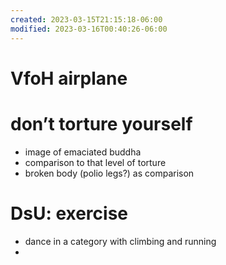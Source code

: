 ```yaml
---
created: 2023-03-15T21:15:18-06:00
modified: 2023-03-16T00:40:26-06:00
---
```


# VfoH airplane

# don’t torture yourself 

- image of emaciated buddha
- comparison to that level of torture
- broken body (polio legs?) as comparison

# DsU: exercise

- dance in a category with climbing and running 
-
